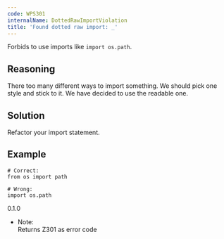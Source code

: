 ```yaml
---
code: WPS301
internalName: DottedRawImportViolation
title: 'Found dotted raw import: _'
---
```


Forbids to use imports like `import os.path`.

## Reasoning
There too many different ways to import something. We should pick
one style and stick to it. We have decided to use the readable one.

## Solution
Refactor your import statement.

## Example

    # Correct:
    from os import path
    
    # Wrong:
    import os.path

<div class="versionadded">

0.1.0

</div>

  - Note:  
    Returns Z301 as error code